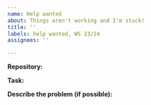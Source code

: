 ```yaml
---
name: Help wanted
about: Things aren't working and I'm stuck!
title: ''
labels: help wanted, WS 23/24
assignees: ''

---
```


**Repository:**
<!-- Paste a link to your repository -->

**Task:**
<!-- The task number(s) at which you need help -->

**Describe the problem (if possible):**
<!-- Give some context about the problem. -->
